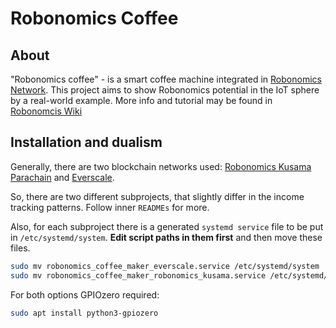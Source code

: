 # Robonomics Coffee

## About
"Robonomics coffee" - is a smart coffee machine integrated in  [Robonomics Network](https://robonomics.network/).
This project aims to show Robonomics potential in the IoT sphere by a real-world example. More info and tutorial may be
found in [Robonomcis Wiki](https://wiki.robonomics.network/docs/en/robonomics-coffee/)

## Installation and dualism

Generally, there are two blockchain networks used: 
[Robonomics Kusama Parachain](https://polkadot.js.org/apps/?rpc=wss%3A%2F%2Fkusama.rpc.robonomics.network%2F#/explorer) 
and [Everscale](https://net.ever.live/).

So, there are two different subprojects, that slightly differ in the income tracking patterns. Follow inner `READMEs` for more.

Also, for each subproject there is a generated `systemd service` file to be put in `/etc/systemd/system`.
**Edit script paths in them first** and then move these files.

```bash
sudo mv robonomics_coffee_maker_everscale.service /etc/systemd/system
sudo mv robonomics_coffee_maker_robonomics_kusama.service /etc/systemd/system
```

For both options GPIOzero required:
```bash
sudo apt install python3-gpiozero
```